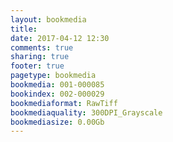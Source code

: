 ```yaml
---
layout: bookmedia
title:
date: 2017-04-12 12:30
comments: true
sharing: true
footer: true
pagetype: bookmedia 
bookmedia: 001-000085
bookindex: 002-000029
bookmediaformat: RawTiff
bookmediaquality: 300DPI_Grayscale
bookmediasize: 0.00Gb
---
```


